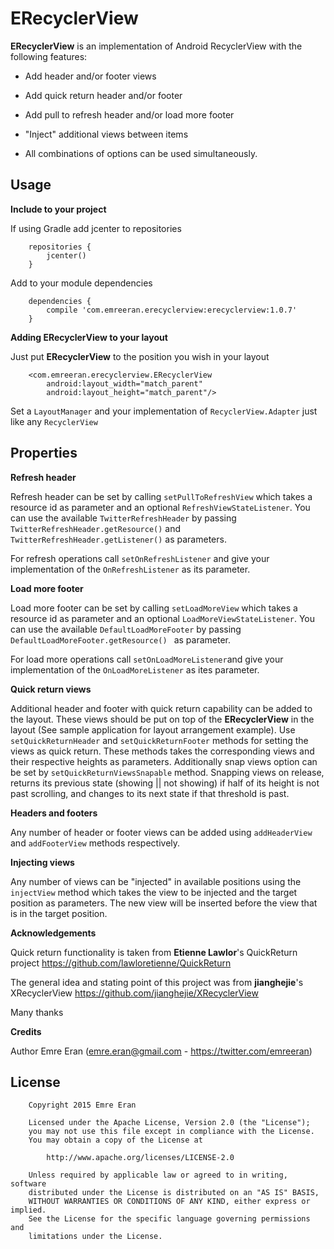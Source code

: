 ERecyclerView
=====

**ERecyclerView** is an implementation of Android RecyclerView with the following features:

* Add header and/or footer views

* Add quick return header and/or footer

* Add pull to refresh header and/or load more footer

* "Inject" additional views between items

* All combinations of options can be used simultaneously.

Usage
-----
**Include to your project**

If using Gradle add jcenter to repositories

        repositories {
            jcenter()
        }

Add to your module dependencies
        
        dependencies {
            compile 'com.emreeran.erecyclerview:erecyclerview:1.0.7'
        }

**Adding ERecyclerView to your layout**

Just put **ERecyclerView** to the position you wish in your layout
 
        <com.emreeran.erecyclerview.ERecyclerView
            android:layout_width="match_parent"
            android:layout_height="match_parent"/>
            
Set a ```LayoutManager``` and your implementation of ```RecyclerView.Adapter``` just like any ```RecyclerView```

Properties
--------------
**Refresh header**

Refresh header can be set by calling ```setPullToRefreshView``` which takes a resource id as parameter and an optional
```RefreshViewStateListener```. You can use the available ```TwitterRefreshHeader``` by passing ```TwitterRefreshHeader.getResource()``` and
 ```TwitterRefreshHeader.getListener()``` as parameters.
 
For refresh operations call ```setOnRefreshListener``` and give your implementation of the 
```OnRefreshListener``` as its parameter.
 
**Load more footer**

Load more footer can be set by calling ```setLoadMoreView``` which takes a resource id as parameter and an optional 
`LoadMoreViewStateListener`.  You can use the available ```DefaultLoadMoreFooter``` by passing `DefaultLoadMoreFooter.getResource()
` as parameter.

For load more operations call ```setOnLoadMoreListener```and give your implementation of the 
```OnLoadMoreListener``` as ites parameter.

**Quick return views**

Additional header and footer with quick return capability can be added to the layout. These views should be put on top of the 
**ERecyclerView** in the layout (See sample application for layout arrangement example). Use ```setQuickReturnHeader``` and 
```setQuickReturnFooter``` methods for setting the views as quick return. These methods takes the corresponding views and their 
respective heights as parameters. Additionally snap views option can be set by ```setQuickReturnViewsSnapable``` method. Snapping views
 on release, returns its previous state (showing || not showing) if half of its height is not past scrolling, and changes to its next 
 state if that threshold is past.
  
**Headers and footers**

Any number of header or footer views can be added using ```addHeaderView``` and ```addFooterView``` methods respectively.

**Injecting views**

Any number of views can be "injected" in available positions using the ```injectView``` method which takes the view to be injected and 
the target position as parameters. The new view will be inserted before the view that is in the target position.


**Acknowledgements**

Quick return functionality is taken from **Etienne Lawlor**'s QuickReturn project https://github.com/lawloretienne/QuickReturn

The general idea and stating point of this project was from **jianghejie**'s XRecyclerView https://github.com/jianghejie/XRecyclerView

Many thanks

**Credits**

Author Emre Eran (emre.eran@gmail.com - https://twitter.com/emreeran)

License
-------


        Copyright 2015 Emre Eran
        
        Licensed under the Apache License, Version 2.0 (the "License");
        you may not use this file except in compliance with the License.
        You may obtain a copy of the License at
        
            http://www.apache.org/licenses/LICENSE-2.0
        
        Unless required by applicable law or agreed to in writing, software
        distributed under the License is distributed on an "AS IS" BASIS,
        WITHOUT WARRANTIES OR CONDITIONS OF ANY KIND, either express or implied.
        See the License for the specific language governing permissions and
        limitations under the License.

